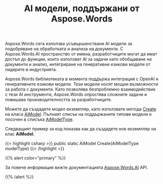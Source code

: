 ﻿---
title: AI модели, поддържани от Aspose.Words
second_title: Aspose.Words за .NET
articleTitle: Поддържани Модели AI
linktitle: Поддържани Модели AI
type: docs
weight: 10
description: "Aspose.Words за .NET поддържа OpenAI и Гугъл AI модели за резюмиране и превод на документи. Използвайте Aspose.Words С Гпт-4о, гпт-4о мини, Гпт-4 турбо, GPT - 3.5 турбо, Джемини 1.5 флаш, Джемини 1.5 флаш-8Б, Джемини 1.5 Про."
url: /bg/net/supported-ai-models/
timestamp: 2024-11-26-12-00-00
---

Aspose.Words сега използва усъвършенствани AI модели за подобряване на обработката и анализа на документи. С Aspose.Words.AI пространство от имена, разработчиците могат да имат достъп до функции, които използват AI за задачи като обобщаване на документи и анализ, интегриране на генеративни езикови модели от лидерите в индустрията.

Aspose.Words библиотеката в момента поддържа интеграция с OpenAI и генеративните езикови модели. Тези модели носят мощни възможности за работа с документи. Като позволява безпроблемно взаимодействие с тези AI инструменти, Aspose.Words опростява сложните задачи и повишава производителността за разработчиците.

Можете да създадете модел екземпляр, като използвате метода [Create](https://reference.aspose.com/words/net/aspose.words.ai/aimodel/create/) на класа [AiModel](https://reference.aspose.com/words/net/aspose.words.ai/aimodel/). Пълният списък на поддържаните типове модели е посочен в списъка [AiModelType](https://reference.aspose.com/words/net/aspose.words.ai/aimodeltype/).

Следващият пример за код показва как да създадете нов екземпляр на клас **AiModel**.

{{< highlight csharp >}}
public static AiModel Create(AiModelType modelType)
{{< /highlight >}}

{{% alert color="primary" %}}

За повече информация вижте документацията [Aspose.Words.AI](https://reference.aspose.com/words/net/aspose.words.ai/) API.

{{% /alert %}}